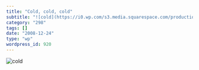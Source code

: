 ```yaml
---
title: "Cold, cold, cold"
subtitle: "![cold](https://i0.wp.com/s3.media.squarespace.com/production/1075723/12829350/wp-content/uploads/20..."
category: "298"
tags: []
date: "2008-12-24"
type: "wp"
wordpress_id: 920
---
```

![cold](https://i0.wp.com/s3.media.squarespace.com/production/1075723/12829350/wp-content/uploads/2008/12/cold.jpg?resize=470%2C353)